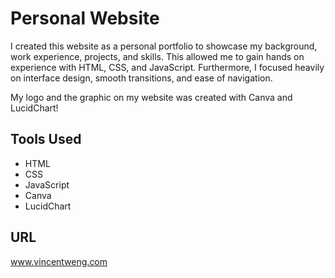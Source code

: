 # Personal Website
I created this website as a personal portfolio to showcase my background, work experience, projects, and skills. This allowed me to gain hands on experience with HTML, CSS, and JavaScript. Furthermore, I focused heavily on interface design, smooth transitions, and ease of navigation. 

My logo and the graphic on my website was created with Canva and LucidChart!

## Tools Used
- HTML
- CSS
- JavaScript
- Canva
- LucidChart

## URL
www.vincentweng.com
